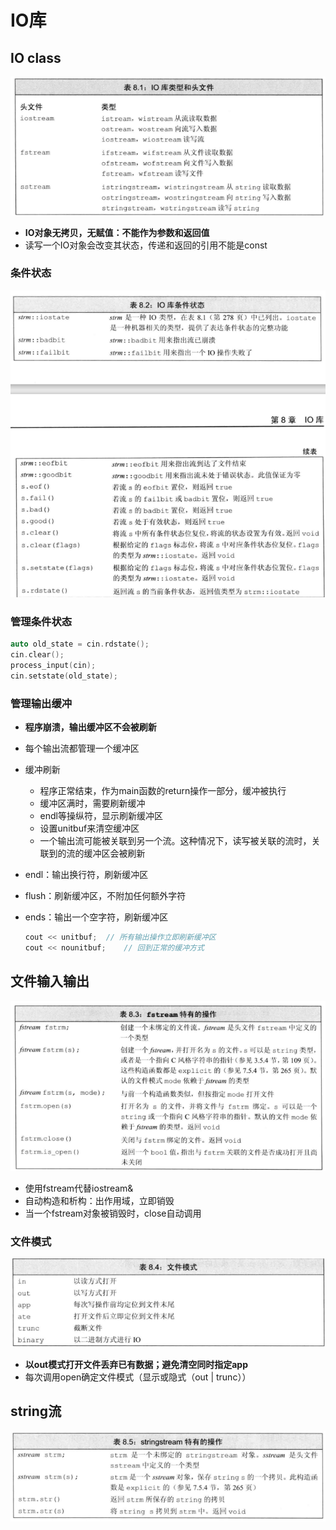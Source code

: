 # IO库

## IO class

![](https://github.com/tom-jerr/MyblogImg/raw/main/C++/IO/IOKU.png)

- **IO对象无拷贝，无赋值：不能作为参数和返回值**
- 读写一个IO对象会改变其状态，传递和返回的引用不能是const

### 条件状态

![](https://github.com/tom-jerr/MyblogImg/raw/main/C++/IO/IOstate.png)

### 管理条件状态
~~~c++
auto old_state = cin.rdstate();
cin.clear();
process_input(cin);
cin.setstate(old_state);
~~~

### 管理输出缓冲

- **程序崩溃，输出缓冲区不会被刷新**

- 每个输出流都管理一个缓冲区

- 缓冲刷新

  - 程序正常结束，作为main函数的return操作一部分，缓冲被执行
  - 缓冲区满时，需要刷新缓冲
  - endl等操纵符，显示刷新缓冲区
  - 设置unitbuf来清空缓冲区
  - 一个输出流可能被关联到另一个流。这种情况下，读写被关联的流时，关联到的流的缓冲区会被刷新

- endl：输出换行符，刷新缓冲区

- flush：刷新缓冲区，不附加任何额外字符

- ends：输出一个空字符，刷新缓冲区

  ~~~c++
  cout << unitbuf;	// 所有输出操作立即刷新缓冲区
  cout << nounitbuf;	// 回到正常的缓冲方式
  ~~~

## 文件输入输出

![](https://github.com/tom-jerr/MyblogImg/raw/main/C++/IO/fstream.png)

- 使用fstream代替iostream&
- 自动构造和析构：出作用域，立即销毁
- 当一个fstream对象被销毁时，close自动调用

### 文件模式

![](https://github.com/tom-jerr/MyblogImg/raw/main/C++/IO/filemode.png)

- **以out模式打开文件丢弃已有数据；避免清空同时指定app**
- 每次调用open确定文件模式（显示或隐式（out | trunc））

## string流

![](https://github.com/tom-jerr/MyblogImg/raw/main/C++/IO/stringstream.png)